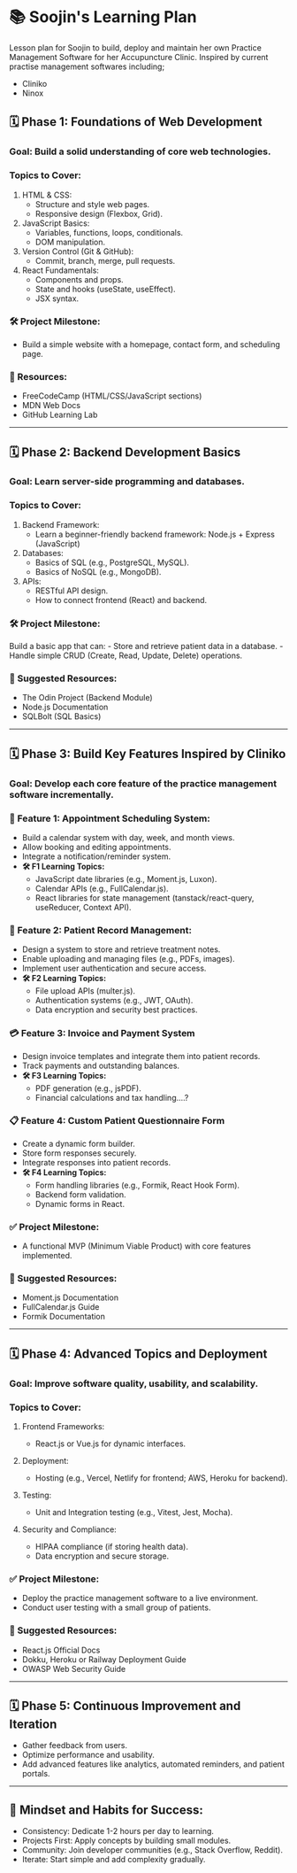 # 📚 Soojin's Learning Plan 

Lesson plan for Soojin to build, deploy and maintain her own Practice Management Software for her Accupuncture Clinic. 
Inspired by current practise management softwares including;
- Cliniko
- Ninox

## 🗓️ Phase 1: Foundations of Web Development

### Goal: Build a solid understanding of core web technologies.

### Topics to Cover:

1. HTML & CSS:
    - Structure and style web pages.
    - Responsive design (Flexbox, Grid).
2. JavaScript Basics:
    - Variables, functions, loops, conditionals.
    - DOM manipulation.
3. Version Control (Git & GitHub):
    - Commit, branch, merge, pull requests.
4. React Fundamentals:
    - Components and props.
    - State and hooks (useState, useEffect).
    - JSX syntax.

### 🛠️ Project Milestone:

- Build a simple website with a homepage, contact form, and scheduling page.

### 🧠 Resources:

- FreeCodeCamp (HTML/CSS/JavaScript sections)
- MDN Web Docs
- GitHub Learning Lab

---

## 🗓️ Phase 2: Backend Development Basics

### Goal: Learn server-side programming and databases.

### Topics to Cover:

1. Backend Framework:
      - Learn a beginner-friendly backend framework: Node.js + Express (JavaScript) 
2. Databases:
      - Basics of SQL (e.g., PostgreSQL, MySQL).
      - Basics of NoSQL (e.g., MongoDB).
3. APIs:
      - RESTful API design.
      - How to connect frontend (React) and backend.
    
### 🛠️ Project Milestone:

Build a basic app that can:
    - Store and retrieve patient data in a database.
    - Handle simple CRUD (Create, Read, Update, Delete) operations.

### 🧠 Suggested Resources:

- The Odin Project (Backend Module)
- Node.js Documentation
- SQLBolt (SQL Basics)

---

## 🗓️ Phase 3: Build Key Features Inspired by Cliniko

### Goal: Develop each core feature of the practice management software incrementally.

### 🚀 Feature 1: Appointment Scheduling System:
- Build a calendar system with day, week, and month views.
- Allow booking and editing appointments.
- Integrate a notification/reminder system.
- **🛠️ F1 Learning Topics:**
    - JavaScript date libraries (e.g., Moment.js, Luxon).
    - Calendar APIs (e.g., FullCalendar.js).
    - React libraries for state management (tanstack/react-query, useReducer, Context API).

### 📝 Feature 2: Patient Record Management:
- Design a system to store and retrieve treatment notes.
- Enable uploading and managing files (e.g., PDFs, images).
- Implement user authentication and secure access.
- **🛠️ F2 Learning Topics:**
    - File upload APIs (multer.js).
    - Authentication systems (e.g., JWT, OAuth).
    - Data encryption and security best practices.

### 💳 Feature 3: Invoice and Payment System
- Design invoice templates and integrate them into patient records.
- Track payments and outstanding balances.
- **🛠️ F3 Learning Topics:**
    - PDF generation (e.g., jsPDF).
    - Financial calculations and tax handling....?
  
### 📋 Feature 4: Custom Patient Questionnaire Form
- Create a dynamic form builder.
- Store form responses securely.
- Integrate responses into patient records.
- **🛠️ F4 Learning Topics:**
    - Form handling libraries (e.g., Formik, React Hook Form).
    - Backend form validation.
    - Dynamic forms in React.

### ✅ Project Milestone:

- A functional MVP (Minimum Viable Product) with core features implemented.

### 🧠 Suggested Resources:

- Moment.js Documentation
- FullCalendar.js Guide
- Formik Documentation

---

## 🗓️ Phase 4: Advanced Topics and Deployment

### Goal: Improve software quality, usability, and scalability.

### Topics to Cover:

1. Frontend Frameworks:
    - React.js or Vue.js for dynamic interfaces.
      
2. Deployment:
    - Hosting (e.g., Vercel, Netlify for frontend; AWS, Heroku for backend).
     
3. Testing:
    - Unit and Integration testing (e.g., Vitest, Jest, Mocha).
     
4. Security and Compliance:
    - HIPAA compliance (if storing health data).
    - Data encryption and secure storage.
   
### ✅ Project Milestone:

- Deploy the practice management software to a live environment.
- Conduct user testing with a small group of patients.

### 🧠 Suggested Resources:

- React.js Official Docs
- Dokku, Heroku or Railway Deployment Guide
- OWASP Web Security Guide

--- 

## 🗓️ Phase 5: Continuous Improvement and Iteration

- Gather feedback from users.
- Optimize performance and usability.
- Add advanced features like analytics, automated reminders, and patient portals.

--- 

## 🧠 Mindset and Habits for Success:

- Consistency: Dedicate 1-2 hours per day to learning.
- Projects First: Apply concepts by building small modules.
- Community: Join developer communities (e.g., Stack Overflow, Reddit).
- Iterate: Start simple and add complexity gradually.
